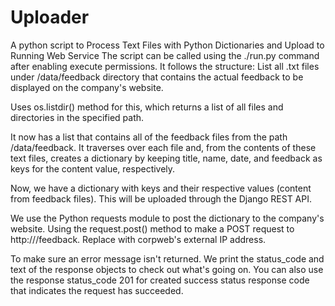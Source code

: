 # Uploader
A python script to Process Text Files with Python Dictionaries and Upload to Running Web Service
The script can be called using the ./run.py command after enabling execute permissions. It follows the structure:
List all .txt files under /data/feedback directory that contains the actual feedback to be displayed on the company's website.

Uses os.listdir() method for this, which returns a list of all files and directories in the specified path.

It now has a list that contains all of the feedback files from the path /data/feedback. It traverses over each file and, from the contents of these text files, creates a dictionary by keeping title, name, date, and feedback as keys for the content value, respectively.

Now, we have a dictionary with keys and their respective values (content from feedback files). This will be uploaded through the Django REST API.

We use the Python requests module to post the dictionary to the company's website. Using the request.post() method to make a POST request to http://<corpweb-external-IP>/feedback. Replace <corpweb-external-IP> with corpweb's external IP address.

To make sure an error message isn't returned. We print the status_code and text of the response objects to check out what's going on. You can also use the response status_code 201 for created success status response code that indicates the request has succeeded.

